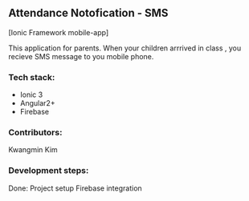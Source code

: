 <h2>Attendance Notofication - SMS</h2>

 [Ionic Framework mobile-app]

 This application for parents. When your children arrrived in class , you recieve SMS message to you mobile phone.
 


<h3>Tech stack:</h3>

- Ionic 3
- Angular2+
- Firebase
<h3>Contributors:</h3>

  Kwangmin Kim
  
<h3>Development steps:</h3>

Done:
Project setup
Firebase integration
